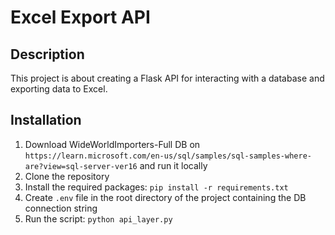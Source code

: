 # Excel Export API

## Description

This project is about creating a Flask API for interacting with a database and exporting data to Excel.

## Installation
1. Download WideWorldImporters-Full DB on `https://learn.microsoft.com/en-us/sql/samples/sql-samples-where-are?view=sql-server-ver16` and run it locally
2. Clone the repository
3. Install the required packages: `pip install -r requirements.txt`
4. Create `.env` file in the root directory of the project containing the DB connection string
5. Run the script: `python api_layer.py`
